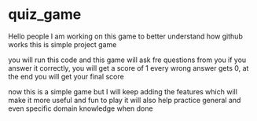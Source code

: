 # quiz_game
Hello people I am working on this game to better understand how github works 
this is simple project game 

you will run this code and 
this game will ask fre questions from you 
if you answer it correctly, you will get a score of  1 
every wrong answer gets 0, 
at the end you will get your final score 


now this is a simple game but I will keep adding the features which will make it more useful and fun to play 
it will also help practice general and even specific domain knowledge when done 


